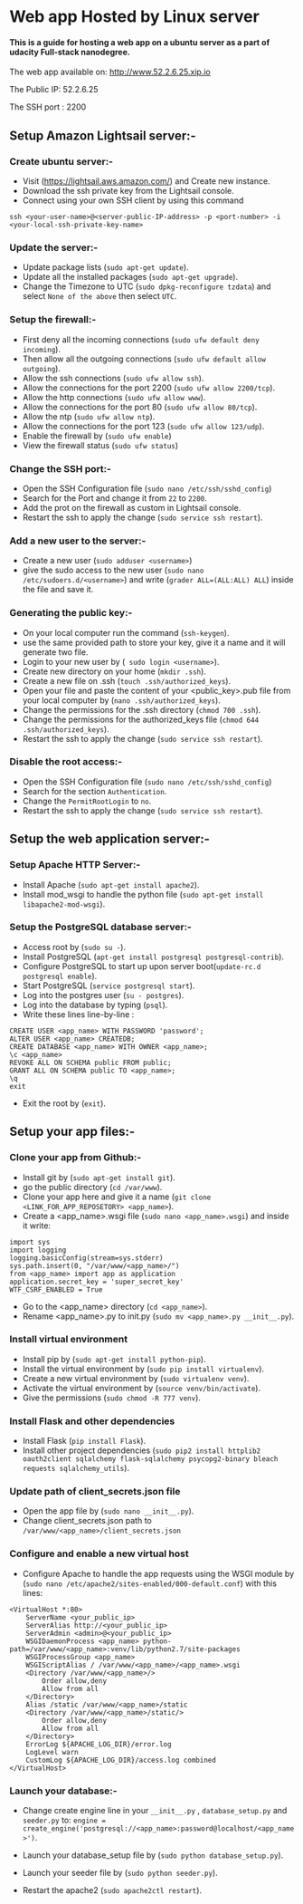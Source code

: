 # Web app Hosted by Linux server
#### This is a guide for hosting a web app on a ubuntu server as a part of udacity Full-stack nanodegree.

The web app available on: http://www.52.2.6.25.xip.io

The Public IP: 52.2.6.25

The SSH port : 2200

## Setup Amazon Lightsail server:-

### Create ubuntu server:-
- Visit (https://lightsail.aws.amazon.com/) and Create new instance.
- Download the ssh private key from the Lightsail console.
- Connect using your own SSH client by using this command
````
ssh <your-user-name>@<server-public-IP-address> -p <port-number> -i <your-local-ssh-private-key-name>
````

### Update the server:-
- Update package lists (`sudo apt-get update`).
- Update all the installed packages (`sudo apt-get upgrade`).
- Change the Timezone to UTC (`sudo dpkg-reconfigure tzdata`) and select `None of the above` then select `UTC`.

### Setup the firewall:-
- First deny all the incoming connections (`sudo ufw default deny incoming`).
- Then allow all the outgoing connections (`sudo ufw default allow outgoing`).
- Allow the ssh connections (`sudo ufw allow ssh`).
- Allow the connections for the port 2200 (`sudo ufw allow 2200/tcp`).
- Allow the http connections (`sudo ufw allow www`).
- Allow the connections for the port 80 (`sudo ufw allow 80/tcp`).
- Allow the ntp (`sudo ufw allow ntp`).
- Allow the connections for the port 123 (`sudo ufw allow 123/udp`).
- Enable the firewall by (`sudo ufw enable`)
- View the firewall status (`sudo ufw status`)

### Change the SSH port:-
- Open the SSH Configuration file (`sudo nano /etc/ssh/sshd_config`)
- Search for the Port and change it from `22` to `2200`.
- Add the prot on the firewall as custom in Lightsail console.
- Restart the ssh to apply the change (`sudo service ssh restart`).

### Add a new user to the server:-
- Create a new user (`sudo adduser <username>`)
- give the sudo access to the new user (`sudo nano /etc/sudoers.d/<username>`) and write (`grader ALL=(ALL:ALL) ALL`) inside the file and save it.

### Generating the public key:-
- On your local computer run the command (`ssh-keygen`).
- use the same provided path to store your key, give it a name and it will generate two file.
- Login to your new user by (` sudo login <username>`).
- Create new directory on your home (`mkdir .ssh`).
- Create a new file on .ssh (`touch .ssh/authorized_keys`).
- Open your file and paste the content of your <public_key>.pub file from your local computer by (`nano .ssh/authorized_keys`).
- Change the permissions for the .ssh directory (`chmod 700 .ssh`).
- Change the permissions for the authorized_keys file (`chmod 644 .ssh/authorized_keys`).
- Restart the ssh to apply the change (`sudo service ssh restart`).

### Disable the root access:-
- Open the SSH Configuration file (`sudo nano /etc/ssh/sshd_config`)
- Search for the section `Authentication`.
- Change the `PermitRootLogin` to `no`.
- Restart the ssh to apply the change (`sudo service ssh restart`).

## Setup the web application server:-

### Setup Apache HTTP Server:-
- Install Apache (`sudo apt-get install apache2`).
- Install mod_wsgi to handle the python file (`sudo apt-get install libapache2-mod-wsgi`).

### Setup the PostgreSQL database server:-
- Access root by (`sudo su -`).
- Install PostgreSQL (`apt-get install postgresql postgresql-contrib`).
- Configure PostgreSQL to start up upon server boot(`update-rc.d postgresql enable`).
- Start PostgreSQL (`service postgresql start`).
- Log into the postgres user (`su - postgres`).
- Log into the database by typing (`psql`).
- Write these lines line-by-line :
````
CREATE USER <app_name> WITH PASSWORD 'password';
ALTER USER <app_name> CREATEDB;
CREATE DATABASE <app_name> WITH OWNER <app_name>;
\c <app_name>
REVOKE ALL ON SCHEMA public FROM public;
GRANT ALL ON SCHEMA public TO <app_name>;
\q
exit
````
- Exit the root by (`exit`).

## Setup your app files:-

### Clone your app from Github:-
- Install git by (`sudo apt-get install git`).
- go the public directory (`cd /var/www`).
- Clone your app here and give it a name (`git clone <LINK_FOR_APP_REPOSETORY> <app_name>`).
- Create a <app_name>.wsgi file (`sudo nano <app_name>.wsgi`) and inside it write:
````
import sys
import logging
logging.basicConfig(stream=sys.stderr)
sys.path.insert(0, "/var/www/<app_name>/")
from <app_name> import app as application
application.secret_key = 'super_secret_key'
WTF_CSRF_ENABLED = True
````
- Go to the <app_name> directory (`cd <app_name>`).
- Rename <app_name>.py to init.py (`sudo mv <app_name>.py __init__.py`).

### Install virtual environment
- Install pip by (`sudo apt-get install python-pip`).
- Install the virtual environment by (`sudo pip install virtualenv`).
- Create a new virtual environment by (`sudo virtualenv venv`).
- Activate the virtual environment by  (`source venv/bin/activate`).
- Give the permissions (`sudo chmod -R 777 venv`).

### Install Flask and other dependencies
- Install Flask (`pip install Flask`).
- Install other project dependencies (`sudo pip2 install httplib2 oauth2client sqlalchemy flask-sqlalchemy psycopg2-binary bleach requests sqlalchemy_utils`).

### Update path of client_secrets.json file
- Open the app file by (`sudo nano __init__.py`).
- Change client_secrets.json path to `/var/www/<app_name>/client_secrets.json`

### Configure and enable a new virtual host
- Configure Apache to handle the app requests using the WSGI module by (`sudo nano /etc/apache2/sites-enabled/000-default.conf`) with this lines:
````
<VirtualHost *:80>
    ServerName <your_public_ip>
    ServerAlias http://<your_public_ip>
    ServerAdmin <admin>@<your_public_ip>
    WSGIDaemonProcess <app_name> python-path=/var/www/<app_name>:venv/lib/python2.7/site-packages
    WSGIProcessGroup <app_name>
    WSGIScriptAlias / /var/www/<app_name>/<app_name>.wsgi
    <Directory /var/www/<app_name>/>
        Order allow,deny
        Allow from all
    </Directory>
    Alias /static /var/www/<app_name>/static
    <Directory /var/www/<app_name>/static/>
        Order allow,deny
        Allow from all
    </Directory>
    ErrorLog ${APACHE_LOG_DIR}/error.log
    LogLevel warn
    CustomLog ${APACHE_LOG_DIR}/access.log combined
</VirtualHost>
````

### Launch your database:-
- Change create engine line in your `__init__.py` , `database_setup.py` and `seeder.py` to: `engine = create_engine('postgresql://<app_name>:password@localhost/<app_name>')`.
- Launch your database_setup file by (`sudo python database_setup.py`).
- Launch your seeder file by (`sudo python seeder.py`).

- Restart the apache2 (`sudo apache2ctl restart`).
